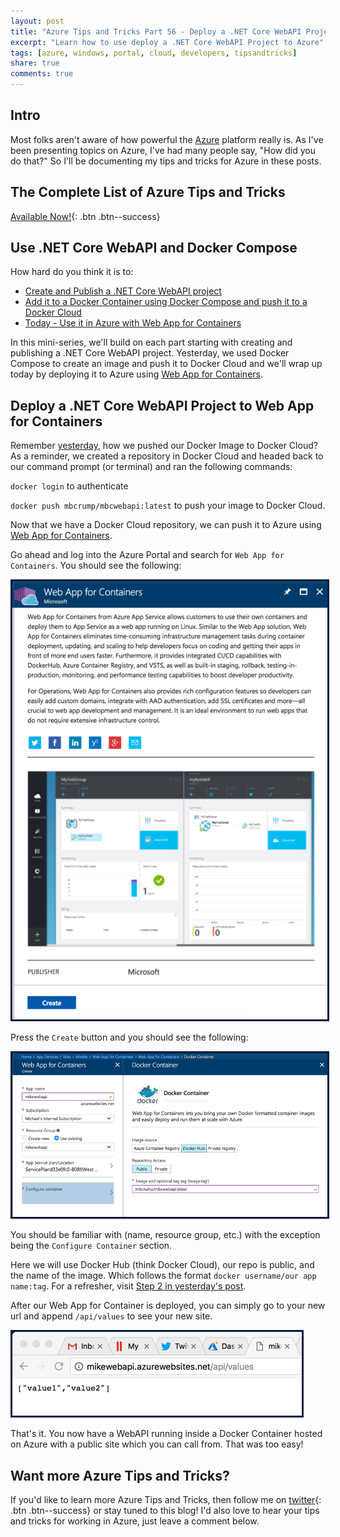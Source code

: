 ```yaml
---
layout: post
title: "Azure Tips and Tricks Part 56 - Deploy a .NET Core WebAPI Project to Web App for Containers"
excerpt: "Learn how to use deploy a .NET Core WebAPI Project to Azure"
tags: [azure, windows, portal, cloud, developers, tipsandtricks]
share: true
comments: true
---
```


## Intro

Most folks aren't aware of how powerful the [Azure](http://www.azure.com) platform really is. As I've been presenting topics on Azure, I've had many people say, "How did you do that?" So I'll be documenting my tips and tricks for Azure in these posts.

## The Complete List of Azure Tips and Tricks

[Available Now!](https://michaelcrump.net/azure-tips-and-tricks-complete-list/){: .btn .btn--success} 

## Use .NET Core WebAPI and Docker Compose

How hard do you think it is to:

* [Create and Publish a .NET Core WebAPI project](http://www.michaelcrump.net/azure-tips-and-tricks54/)
* [Add it to a Docker Container using Docker Compose and push it to a Docker Cloud](http://www.michaelcrump.net/azure-tips-and-tricks55/)
* [Today - Use it in Azure with Web App for Containers](http://www.michaelcrump.net/azure-tips-and-tricks56/)

In this mini-series, we'll build on each part starting with creating and publishing a .NET Core WebAPI project. Yesterday, we used Docker Compose to create an image and push it to Docker Cloud and we'll wrap up today by deploying it to Azure using [Web App for Containers](https://azure.microsoft.com/en-us/services/app-service/containers/). 

## Deploy a .NET Core WebAPI Project to Web App for Containers

Remember [yesterday](http://www.michaelcrump.net/azure-tips-and-tricks55/), how we pushed our Docker Image to Docker Cloud? As a reminder, we created a repository in Docker Cloud and headed back to our command prompt (or terminal) and ran the following commands: 

`docker login` to authenticate 

`docker push mbcrump/mbcwebapi:latest` to push your image to Docker Cloud. 

Now that we have a Docker Cloud repository, we can push it to Azure using [Web App for Containers](https://azure.microsoft.com/en-us/services/app-service/containers/). 

Go ahead and log into the Azure Portal and search for `Web App for Containers`. You should see the following: 

<img style="border:3px solid #021a40" src="/files/webappcont1.png">

Press the `Create` button and you should see the following: 

<img style="border:3px solid #021a40" src="/files/webappcont2.png">

You should be familiar with (name, resource group, etc.) with the exception being the `Configure Container` section. 

Here we will use Docker Hub (think Docker Cloud), our repo is public, and the name of the image. Which follows the format `docker username/our app name:tag`. For a refresher, visit [Step 2 in yesterday's post](https://www.michaelcrump.net/azure-tips-and-tricks55/). 

After our Web App for Container is deployed, you can simply go to your new url and append `/api/values` to see your new site. 

<img style="border:3px solid #021a40" src="/files/webappcont3.png">

That's it. You now have a WebAPI running inside a Docker Container hosted on Azure with a public site which you can call from. That was too easy!

## Want more Azure Tips and Tricks?

If you'd like to learn more Azure Tips and Tricks, then follow me on [twitter](http://twitter.com/mbcrump){: .btn .btn--success} or stay tuned to this blog! I'd also love to hear your tips and tricks for working in Azure, just leave a comment below. 